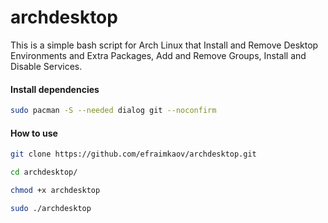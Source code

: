 # archdesktop

This is a simple bash script for Arch Linux that Install and Remove Desktop Environments and Extra Packages, Add and Remove Groups, Install and Disable Services.

#### Install dependencies

```sh
sudo pacman -S --needed dialog git --noconfirm
```

#### How to use

```sh
git clone https://github.com/efraimkaov/archdesktop.git
```

```sh
cd archdesktop/
```

```sh
chmod +x archdesktop
```

```sh
sudo ./archdesktop
```
